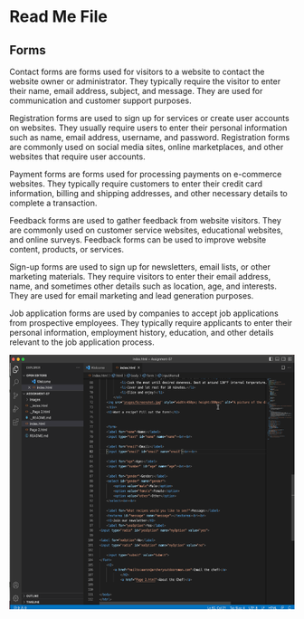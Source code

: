 # Read Me File

## Forms
Contact forms are forms used for visitors to a website to contact the website owner or administrator. They typically require the visitor to enter their name, email address, subject, and message. They are used for communication and customer support purposes.

Registration forms are used to sign up for services or create user accounts on websites. They usually require users to enter their personal information such as name, email address, username, and password. Registration forms are commonly used on social media sites, online marketplaces, and other websites that require user accounts.

Payment forms are forms used for processing payments on e-commerce websites. They typically require customers to enter their credit card information, billing and shipping addresses, and other necessary details to complete a transaction.

Feedback forms are used to gather feedback from website visitors. They are commonly used on customer service websites, educational websites, and online surveys. Feedback forms can be used to improve website content, products, or services.

Sign-up forms are used to sign up for newsletters, email lists, or other marketing materials. They require visitors to enter their email address, name, and sometimes other details such as location, age, and interests. They are used for email marketing and lead generation purposes.

Job application forms are used by companies to accept job applications from prospective employees. They typically require applicants to enter their personal information, employment history, education, and other details relevant to the job application process.



<img src="images/WorkScreenshot.png" style="width:900px; height:450px;" alt="my work">